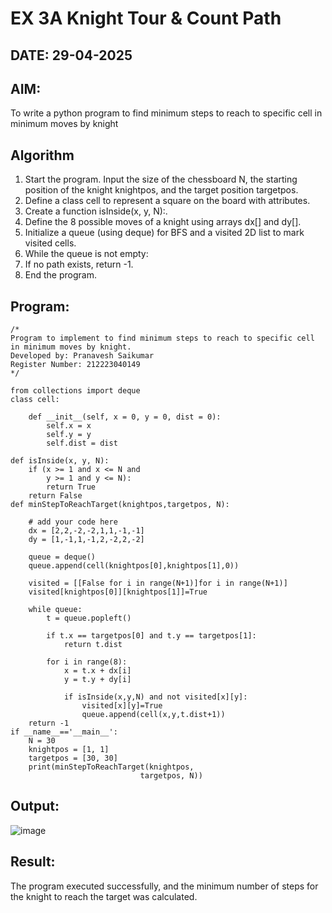 # EX 3A Knight Tour & Count Path
## DATE: 29-04-2025
## AIM:
To write a python program to find minimum steps to reach to specific cell in minimum moves by knight


## Algorithm
1. Start the program. Input the size of the chessboard N, the starting position of the knight knightpos, and the target position targetpos.
2. Define a class cell to represent a square on the board with attributes.
3. Create a function isInside(x, y, N):.
4. Define the 8 possible moves of a knight using arrays dx[] and dy[].
5. Initialize a queue (using deque) for BFS and a visited 2D list to mark visited cells.
6. While the queue is not empty:
7. If no path exists, return -1.  
8. End the program.

## Program:
```
/*
Program to implement to find minimum steps to reach to specific cell in minimum moves by knight.
Developed by: Pranavesh Saikumar
Register Number: 212223040149
*/

from collections import deque
class cell:
     
    def __init__(self, x = 0, y = 0, dist = 0):
        self.x = x
        self.y = y
        self.dist = dist

def isInside(x, y, N):
    if (x >= 1 and x <= N and
        y >= 1 and y <= N):
        return True
    return False
def minStepToReachTarget(knightpos,targetpos, N):
     
    # add your code here
    dx = [2,2,-2,-2,1,1,-1,-1]
    dy = [1,-1,1,-1,2,-2,2,-2]
    
    queue = deque()
    queue.append(cell(knightpos[0],knightpos[1],0))
    
    visited = [[False for i in range(N+1)]for i in range(N+1)]
    visited[knightpos[0]][knightpos[1]]=True
    
    while queue:
        t = queue.popleft()
        
        if t.x == targetpos[0] and t.y == targetpos[1]:
            return t.dist
        
        for i in range(8):
            x = t.x + dx[i]
            y = t.y + dy[i]
            
            if isInside(x,y,N) and not visited[x][y]:
                visited[x][y]=True
                queue.append(cell(x,y,t.dist+1))
    return -1
if __name__=='__main__':
    N = 30
    knightpos = [1, 1]
    targetpos = [30, 30]
    print(minStepToReachTarget(knightpos,
                             targetpos, N))
```

## Output:
![image](https://github.com/user-attachments/assets/97734ea2-7af7-4d74-baa0-2a32443fe840)



## Result:
The program executed successfully, and the minimum number of steps for the knight to reach the target was calculated.
